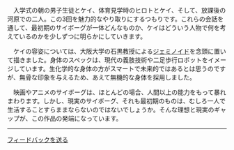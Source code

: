 　入学式の朝の男子生徒とケイ、体育見学時のヒロトとケイ、そして、放課後の河原での二人。この3回を魅力的なやり取りにするつもりです。これらの会話を通して、最初期のサイボーグが一体どんなものか、ケイはどういう人物で何を考えているのかを少しずつに明らかにしていきます。

　ケイの容姿については、大阪大学の石黒教授による[ジェミノイド](http://www.geminoid.jp/ja/)を念頭に置いて描きました。身体のスペックは、現代の義肢技術や二足歩行ロボットをイメージしています。生化学的な身体の方がスマートで未来的ではあるとは思うのですが、無骨な印象を与えるため、あえて無機的な身体を採用しました。

　映画やアニメのサイボーグは、ほとんどの場合、人間以上の能力をもって暴れまわります。しかし、現実のサイボーグ、それも最初期のものは、むしろ一人で生活することすらままならないのではないでしょうか。そんな理想と現実のギャップが、この作品の発端になっています。

---

[フィードバックを送る](https://docs.google.com/forms/d/1_M46PGxwVnz2iLrsiRmVYhV82E4QJtCm02ES1_vE5rc/prefill)
